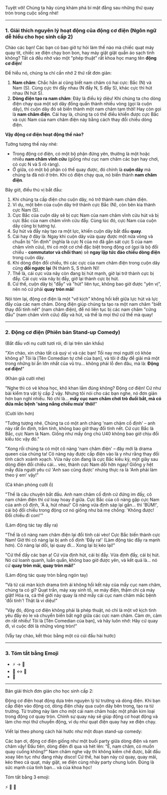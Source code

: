 Tuyệt vời! Chúng ta hãy cùng khám phá bí mật đằng sau những thứ quay tròn trong cuộc sống nhé!

---

### **1. Giải thích nguyên lý hoạt động của động cơ điện (Ngôn ngữ dễ hiểu cho học sinh cấp 2)**

Chào các bạn! Các bạn có bao giờ tự hỏi làm thế nào mà chiếc quạt máy quay tít, chiếc xe điện chạy bon bon, hay máy giặt giặt quần áo sạch tinh không? Tất cả đều nhờ vào một "phép thuật" rất khoa học mang tên **động cơ điện**!

Để hiểu nó, chúng ta chỉ cần nhớ 2 thứ rất đơn giản:

1.  **Nam châm**: Chắc hẳn ai cũng biết nam châm có hai cực: Bắc (N) và Nam (S). Cùng cực thì đẩy nhau (N đẩy N, S đẩy S), khác cực thì hút nhau (N hút S).
2.  **Dòng điện tạo ra nam châm**: Đây là điều kỳ diệu! Khi chúng ta cho dòng điện chạy qua một sợi dây đồng quấn thành nhiều vòng (gọi là cuộn dây), thì cuộn dây đó sẽ biến thành một nam châm tạm thời! Hay còn gọi là **nam châm điện**. Cái hay là, chúng ta có thể điều khiển được cực Bắc và cực Nam của nam châm điện này bằng cách thay đổi chiều dòng điện.

**Vậy động cơ điện hoạt động thế nào?**

Tưởng tượng thế này nhé:

- Trong động cơ điện, có một bộ phận đứng yên, thường là một hoặc nhiều **nam châm vĩnh cửu** (giống như cục nam châm các bạn hay chơi, có cực N và S rõ ràng).
- Ở giữa, có một bộ phận có thể quay được, đó chính là **cuộn dây** mà chúng ta đã nói ở trên. Khi có điện chạy qua, nó biến thành **nam châm điện**.

Bây giờ, điều thú vị bắt đầu:

1.  Khi chúng ta cấp điện cho cuộn dây, nó trở thành nam châm điện.
2.  Ví dụ, một bên của cuộn dây trở thành cực Bắc (N), còn bên kia thành cực Nam (S).
3.  Cực Bắc của cuộn dây sẽ bị cực Nam của nam châm vĩnh cửu hút và bị cực Bắc của nam châm vĩnh cửu đẩy. Cùng lúc đó, cực Nam của cuộn dây cũng bị tương tự.
4.  Sự hút và đẩy này tạo ra một lực, khiến cuộn dây bắt đầu **quay**.
5.  Cái hay ở đây là: Ngay khi cuộn dây vừa quay được một nửa vòng và chuẩn bị "ổn định" (nghĩa là cực N của nó đã gần sát cực S của nam châm vĩnh cửu), thì có một cơ chế đặc biệt trong động cơ (gọi là bộ đổi chiều - **commutator và chổi than**) sẽ **ngay lập tức đảo chiều dòng điện** trong cuộn dây.
6.  Khi dòng điện đổi chiều, thì các cực của nam châm điện trong cuộn dây cũng **đổi ngược lại** (N thành S, S thành N)!
7.  Thế là, cái cực vừa nãy còn đang bị hút mạnh, giờ lại trở thành cực bị đẩy. Cái cực vừa nãy bị đẩy, giờ lại thành cực bị hút.
8.  Cứ thế, cuộn dây bị "đẩy" và "hút" liên tục, không bao giờ được "yên vị", nên nó cứ phải **quay tròn mãi**!

Nói tóm lại, động cơ điện là một "vở kịch" không hồi kết giữa lực hút và lực đẩy của các nam châm. Dòng điện giúp chúng ta tạo ra một nam châm "biết thay đổi tính nết" (nam châm điện), để nó liên tục bị các nam châm "cứng đầu" (nam châm vĩnh cửu) đẩy và hút, và thế là mọi thứ cứ thế mà quay!

---

### **2. Động cơ điện (Phiên bản Stand-up Comedy)**

(Bắt đầu với nụ cười tươi rói, đi lại trên sân khấu)

"Xin chào, xin chào tất cả quý vị và các bạn! Tối nay mọi người có khỏe không ạ? Tôi là [Tên Comedian tự chế của bạn], và tôi ở đây để giải mã một trong những bí ẩn lớn nhất của vũ trụ... không phải lỗ đen đâu, mà là: **Động cơ điện!**"

(Khán giả cười nhẹ)

"Nghe thì có vẻ khoa học, khô khan lắm đúng không? Động cơ điện! Cứ như bài kiểm tra vật lý cấp 2 vậy. Nhưng tôi nói cho các bạn nghe, nó đơn giản hơn bạn nghĩ nhiều. Nó chỉ là... **mấy cục nam châm chơi trò đuổi bắt, mà có đứa mắc bệnh 'sáng nắng chiều mưa' thôi!**"

(Cười lớn hơn)

"Tưởng tượng nhé. Chúng ta có một anh chàng 'nam châm cố định' – anh này rất ổn định, trầm tính, không bao giờ thay đổi tính nết. Cứ cực Bắc là Bắc, cực Nam là Nam. Giống như mấy ông chú U40 không bao giờ chịu đổi kiểu tóc vậy đó."

"Xong rồi chúng ta có một cô nàng 'nam châm điện' – đây mới là drama queen của chúng ta! Cô nàng này được cấp điện vào là y như rằng thay đổi tính cách xoành xoạch. Vừa nãy còn đang là cực Bắc kiêu kỳ, một giây sau dòng điện đổi chiều cái... vèo, thành cực Nam dỗi hờn ngay! Giống y hệt mấy đứa người yêu cứ 'Anh sao cũng được' nhưng thực ra là 'Anh phải làm theo ý em' vậy!"

(Cả khán phòng cười ồ)

"Thế là câu chuyện bắt đầu. Anh nam châm cố định cứ đứng im đấy, cô nam châm điện thì cứ loay hoay ở giữa. Cực Bắc của cô nàng gặp cực Nam của anh cố định, 'Á à, hút nhau!' Cô nàng vừa định sáp lại gần... thì 'BÙM!', cái bộ đổi chiều trong động cơ nó giống như bà mẹ chồng: 'Không được! Đổi chiều đi con!'"

(Làm động tác tay đẩy ra)

"Thế là cô nàng nam châm điện lại đổi tính cái vèo! Cực Bắc biến thành cực Nam! Giờ thì cô nàng lại bị anh cố định 'Đẩy ra!' (Làm động tác đẩy ra mạnh hơn). Cô nàng lại dỗi, lại quay đi... Xong lại bị kéo lại!"

"Cứ thế đấy các bạn ạ! Cứ vừa định hút, cái bị đẩy. Vừa định đẩy, cái bị hút. Nó cứ loanh quanh, luẩn quẩn, không bao giờ được yên, và kết quả là... nó cứ **quay tròn mãi, quay tròn mãi!**"

(Làm động tác quay tròn bằng ngón tay)

"Và từ cái màn kịch drama tình ái không hồi kết này của mấy cục nam châm, chúng ta có gì? Quạt trần, máy xay sinh tố, xe máy điện, thậm chí cả máy giặt! Hóa ra, cả thế giới này quay là nhờ mấy cái cục nam châm mắc bệnh 'đổi tính'! Thật là vi diệu!"

"Vậy đó, động cơ điện không phải là phép thuật, nó chỉ là một vở kịch tình yêu đầy éo le và chuyển biến bất ngờ giữa các cực nam châm. Cảm ơn, cảm ơn rất nhiều! Tôi là [Tên Comedian của bạn], và hãy luôn nhớ: Hãy cứ quay đi, vì cuộc đời là những vòng tròn!"

(Vẫy tay chào, kết thúc bằng một cú cúi đầu hài hước)

---

### **3. Tóm tắt bằng Emoji**

- ⚡️ → 🧲
- 🧲 ↔️ 🧲
- 🔄

---

Bản giải thích đơn giản cho học sinh cấp 2:

Động cơ điện hoạt động dựa trên nguyên lý từ trường và dòng điện. Khi bạn cấp điện vào động cơ, dòng điện chảy qua cuộn dây bên trong, tạo ra từ trường. Từ trường này làm cho một cái nam châm hoặc một phần kim loại trong động cơ quay tròn. Chính sự quay này sẽ giúp động cơ hoạt động và làm cho mọi thứ chuyển động, ví dụ như quạt điện quay hay xe điện chạy.

Viết lại theo phong cách hài hước như một đoạn stand-up comedy:

Các bạn ơi, động cơ điện giống như một buổi party giữa dòng điện và nam châm vậy! Đầu tiên, dòng điện đi qua và hét lên: “Ê, nam châm, có muốn quay cuồng không?” Nam châm nghe vậy thì không kiềm chế được, bắt đầu xoay liên tục như đang nhảy disco! Cứ thế, hai bạn này cứ quay, quay mãi, kéo theo cả quạt, máy giặt, xe điện cùng nhảy party chung luôn. Đúng là sức mạnh của tình bạn... và của khoa học!

Tóm tắt bằng 3 emoji:

⚡
🧲
🔄
